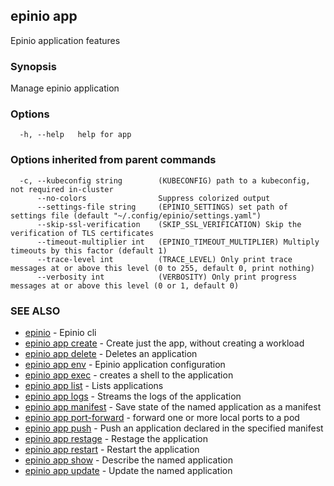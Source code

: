 ## epinio app

Epinio application features

### Synopsis

Manage epinio application

### Options

```
  -h, --help   help for app
```

### Options inherited from parent commands

```
  -c, --kubeconfig string        (KUBECONFIG) path to a kubeconfig, not required in-cluster
      --no-colors                Suppress colorized output
      --settings-file string     (EPINIO_SETTINGS) set path of settings file (default "~/.config/epinio/settings.yaml")
      --skip-ssl-verification    (SKIP_SSL_VERIFICATION) Skip the verification of TLS certificates
      --timeout-multiplier int   (EPINIO_TIMEOUT_MULTIPLIER) Multiply timeouts by this factor (default 1)
      --trace-level int          (TRACE_LEVEL) Only print trace messages at or above this level (0 to 255, default 0, print nothing)
      --verbosity int            (VERBOSITY) Only print progress messages at or above this level (0 or 1, default 0)
```

### SEE ALSO

* [epinio](./epinio.md)	 - Epinio cli
* [epinio app create](./epinio_app_create.md)	 - Create just the app, without creating a workload
* [epinio app delete](./epinio_app_delete.md)	 - Deletes an application
* [epinio app env](./epinio_app_env.md)	 - Epinio application configuration
* [epinio app exec](./epinio_app_exec.md)	 - creates a shell to the application
* [epinio app list](./epinio_app_list.md)	 - Lists applications
* [epinio app logs](./epinio_app_logs.md)	 - Streams the logs of the application
* [epinio app manifest](./epinio_app_manifest.md)	 - Save state of the named application as a manifest
* [epinio app port-forward](./epinio_app_port-forward.md)	 - forward one or more local ports to a pod
* [epinio app push](./epinio_push.md)	 - Push an application declared in the specified manifest
* [epinio app restage](./epinio_app_restage.md)	 - Restage the application
* [epinio app restart](./epinio_app_restart.md)	 - Restart the application
* [epinio app show](./epinio_app_show.md)	 - Describe the named application
* [epinio app update](./epinio_app_update.md)	 - Update the named application

